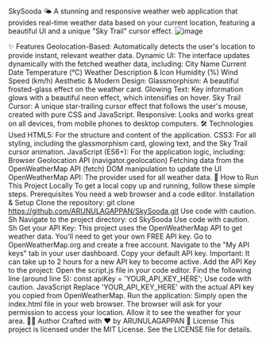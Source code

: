 SkySooda 🌤️
A stunning and responsive weather web application that provides real-time weather data based on your current location, featuring a beautiful UI and a unique "Sky Trail" cursor effect.
![image](https://github.com/user-attachments/assets/9327ddb5-14b8-41c3-83c6-28d543c27bc0)

✨ Features
Geolocation-Based: Automatically detects the user's location to provide instant, relevant weather data.
Dynamic UI: The interface updates dynamically with the fetched weather data, including:
City Name
Current Date
Temperature (°C)
Weather Description & Icon
Humidity (%)
Wind Speed (km/h)
Aesthetic & Modern Design:
Glassmorphism: A beautiful frosted-glass effect on the weather card.
Glowing Text: Key information glows with a beautiful neon effect, which intensifies on hover.
Sky Trail Cursor: A unique star-trailing cursor effect that follows the user's mouse, created with pure CSS and JavaScript.
Responsive: Looks and works great on all devices, from mobile phones to desktop computers.
🛠️ Technologies Used
HTML5: For the structure and content of the application.
CSS3: For all styling, including the glassmorphism card, glowing text, and the Sky Trail cursor animation.
JavaScript (ES6+): For the application logic, including:
Browser Geolocation API (navigator.geolocation)
Fetching data from the OpenWeatherMap API (fetch)
DOM manipulation to update the UI
OpenWeatherMap API: The provider used for all weather data.
🚀 How to Run This Project Locally
To get a local copy up and running, follow these simple steps.
Prerequisites
You need a web browser and a code editor.
Installation & Setup
Clone the repository:
git clone https://github.com/ARUNULAGAPPAN/SkySooda.git
Use code with caution.
Sh
Navigate to the project directory:
cd SkySooda
Use code with caution.
Sh
Get your API Key:
This project uses the OpenWeatherMap API to get weather data. You'll need to get your own FREE API key.
Go to OpenWeatherMap.org and create a free account.
Navigate to the "My API keys" tab in your user dashboard.
Copy your default API key.
Important: It can take up to 2 hours for a new API key to become active.
Add the API Key to the project:
Open the script.js file in your code editor.
Find the following line (around line 5):
const apiKey = 'YOUR_API_KEY_HERE';
Use code with caution.
JavaScript
Replace 'YOUR_API_KEY_HERE' with the actual API key you copied from OpenWeatherMap.
Run the application:
Simply open the index.html file in your web browser.
The browser will ask for your permission to access your location. Allow it to see the weather for your area.
👨‍💻 Author
Crafted with ❤️ by ARUNULAGAPPAN
📜 License
This project is licensed under the MIT License. See the LICENSE file for details.

